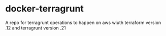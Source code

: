 # docker-terragrunt
A repo for terragrunt operations to happen on aws wiuth terraform version .12 and terragrunt version .21

